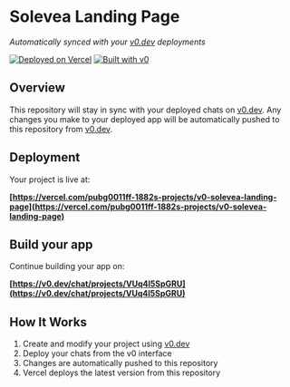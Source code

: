 # Solevea Landing Page

*Automatically synced with your [v0.dev](https://v0.dev) deployments*

[![Deployed on Vercel](https://img.shields.io/badge/Deployed%20on-Vercel-black?style=for-the-badge&logo=vercel)](https://vercel.com/pubg0011ff-1882s-projects/v0-solevea-landing-page)
[![Built with v0](https://img.shields.io/badge/Built%20with-v0.dev-black?style=for-the-badge)](https://v0.dev/chat/projects/VUq4l5SpGRU)

## Overview

This repository will stay in sync with your deployed chats on [v0.dev](https://v0.dev).
Any changes you make to your deployed app will be automatically pushed to this repository from [v0.dev](https://v0.dev).

## Deployment

Your project is live at:

**[https://vercel.com/pubg0011ff-1882s-projects/v0-solevea-landing-page](https://vercel.com/pubg0011ff-1882s-projects/v0-solevea-landing-page)**

## Build your app

Continue building your app on:

**[https://v0.dev/chat/projects/VUq4l5SpGRU](https://v0.dev/chat/projects/VUq4l5SpGRU)**

## How It Works

1. Create and modify your project using [v0.dev](https://v0.dev)
2. Deploy your chats from the v0 interface
3. Changes are automatically pushed to this repository
4. Vercel deploys the latest version from this repository
